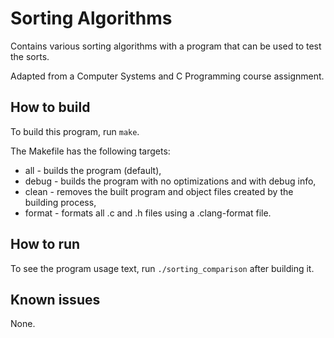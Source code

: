 # Sorting Algorithms

Contains various sorting algorithms with a program that can be used to test the sorts.

Adapted from a Computer Systems and C Programming course assignment.

## How to build

To build this program, run `make`.

The Makefile has the following targets:

- all - builds the program (default),
- debug - builds the program with no optimizations and with debug info,
- clean - removes the built program and object files created by the building process,
- format - formats all .c and .h files using a .clang-format file.

## How to run

To see the program usage text, run `./sorting_comparison` after building it.

## Known issues

None.
